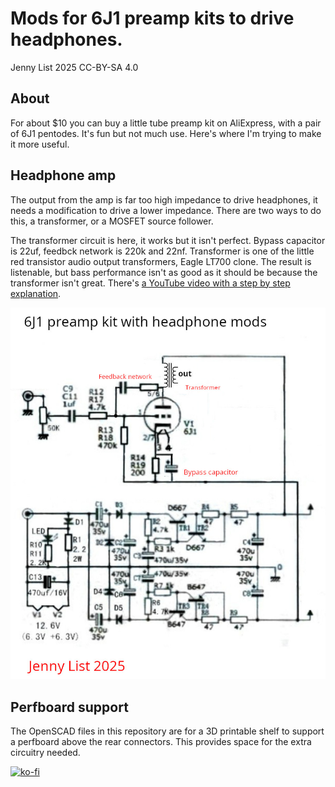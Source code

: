 # Mods for 6J1 preamp kits to drive headphones.

Jenny List 2025
CC-BY-SA 4.0

## About
For about $10 you can buy a little tube preamp kit on AliExpress, with a pair of 6J1 pentodes. It's fun but not much use. Here's where I'm trying to make it more useful.

## Headphone amp
The output from the amp is far too high impedance to drive headphones, it needs a modification to drive a lower impedance. There are two ways to do this, a transformer, or a MOSFET source follower. 

The transformer circuit is here, it works but it isn't perfect. Bypass capacitor is 22uf, feedbck network is 220k and 22nf. Transformer is one of the little red transistor audio output transformers, Eagle LT700 clone. The result is listenable, but bass performance isn't as good as it should be because the transformer isn't great. There's [a YouTube video with a step by step explanation](https://www.youtube.com/watch?v=m1VZ-2A6PmA).

![6J1 headphone amp circuit](6j1-headphone-amp-circuit.jpg)

## Perfboard support
The OpenSCAD files in this repository are for a 3D printable shelf to support a perfboard above the rear connectors. This provides space for the extra circuitry needed.

[![ko-fi](https://ko-fi.com/img/githubbutton_sm.svg)](https://ko-fi.com/B0B41FD5UE)

